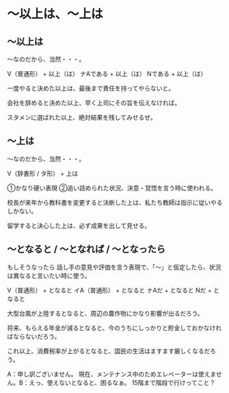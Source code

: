 # 〜以上は、〜上は

## 〜以上は
〜なのだから、当然・・・。

V（普通形） + 以上（は） ナAである + 以上（は） Nである + 以上（は）


一度やると決めた以上は、最後まで責任を持ってやらないと。

会社を辞めると決めた以上、早く上司にその旨を伝えなければ。

スタメンに選ばれた以上、絶対結果を残してみせるぜ。

## 〜上は
〜なのだから、当然・・・。

V（辞書形 / タ形） + 上は


①かなり硬い表現 ②追い詰められた状況、決意・覚悟を言う時に使われる。

校長が来年から教科書を変更すると決断した上は、私たち教師は指示に従いやるしかない。

留学すると決心した上は、必ず成果を出して見せる。

## 〜となると / 〜となれば / 〜となったら
もしそうなったら   話し手の意見や評価を言う表現で、「〜」と仮定したら、状況は異なると言いたい時に使う。

V（普通形） + となると イA（普通形） + となると ナAだ + となると Nだ + となると


大型台風が上陸するとなると、周辺の農作物にかなり影響が出るだろう。

将来、もらえる年金が減るとなると、今のうちにしっかりと貯金しておかなければならないだろう。

これ以上、消費税率が上がるとなると、国民の生活はますます厳しくなるだろう。

A：申し訳ございません。
現在、メンテナンス中のためエレベーターは使えません。B：えっ、使えないとなると、困るなぁ。
15階まで階段で行けってこと？